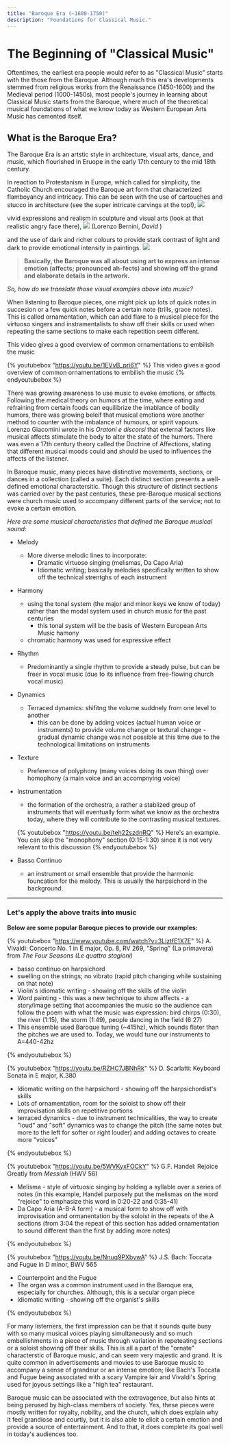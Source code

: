 ```yaml
---
title: "Baroque Era (~1600-1750)"
description: "Foundations for Classical Music."
---
```

# The Beginning of "Classical Music"
Oftentimes, the earliest era people would refer to as "Classical Music" starts with the those from the Baroque. Although much this era's developments stemmed from religious works from the Renaissance (1450-1600) and the Medieval period (1000-1450s), most people's journey in learning about Classical Music starts from the Baroque, where much of the theoretical musical foundations of what we know today as Western European Arts Music has cemented itself. 

## What is the Baroque Era?
The Baroque Era is an artstic style in architecture, visual arts, dance, and music, which flourished in Eruope in the early 17th century to the mid 18th century.

In reaction to Protestanism in Europe, which called for simplicity, the Catholic Church encouraged the Baroque art form that characterized flamboyancy and intricacy. 
This can be seen with the use of cartouches and stucco in architecture (see the super intricate carvings at the top!), ![](https://previews.123rf.com/images/etienjones/etienjones1203/etienjones120300029/12903714-vista-interior-de-la-decoraci%C3%B3n-de-estuco-en-estilo-barroco-de-alta.jpg)

vivid expressions and realism in sculpture and visual arts (look at that realistic angry face there), ![](https://upload.wikimedia.org/wikipedia/commons/thumb/d/da/%D0%94%D0%B6%D0%BE%D0%B2%D0%B0%D0%BD%D0%BD%D0%B8_%D0%9B%D0%BE%D1%80%D0%B5%D0%BD%D1%86%D0%BE_%D0%91%D0%B5%D1%80%D0%BD%D0%B8%D0%BD%D0%B8._%D0%94%D0%B0%D0%B2%D0%B8%D0%B4._01.JPG/300px-%D0%94%D0%B6%D0%BE%D0%B2%D0%B0%D0%BD%D0%BD%D0%B8_%D0%9B%D0%BE%D1%80%D0%B5%D0%BD%D1%86%D0%BE_%D0%91%D0%B5%D1%80%D0%BD%D0%B8%D0%BD%D0%B8._%D0%94%D0%B0%D0%B2%D0%B8%D0%B4._01.JPG) (Lorenzo Bernini, _David_ )

and the use of dark and richer colours to provide stark contrast of light and dark to provide emotional intensity in paintings.
![](https://upload.wikimedia.org/wikipedia/commons/thumb/4/48/The_Calling_of_Saint_Matthew-Caravaggo_%281599-1600%29.jpg/450px-The_Calling_of_Saint_Matthew-Caravaggo_%281599-1600%29.jpg)

> **Basically, the Baroque was all about using art to express an intense emotion (affects; pronounced ah-fects) and showing off the grand and elaborate details in the artwork.**

_So, how do we translate those visual examples above into music?_ 

When listening to Baroque pieces, one might pick up lots of quick notes in succesion or a few quick notes before a certain note (trills, grace notes). This is called ornamentation, which can add flare to a musical piece for the virtuoso singers and instramentalists to show off their skills or used when repeating the same sections to make each repetition seem different.

This video gives a good overview of common ornamentations to embilish the music

{% youtubebox "https://youtu.be/1EVvB_pri6Y" %} 
This video gives a good overview of common ornamentations to embilish the music
{% endyoutubebox %} 

There was growing awareness to use music to evoke emotions, or affects. Following the medical theory on humors at the time, where eating and refraining from certain foods can equilibrize the imablance of bodily humors, there was growing beleif that musical emotions were another method to counter with the imbalance of humours, or spirit vapours. Lorenzo Giacomini wrote in his _Oratoni e discorsi_ that external factors like musical affects stimulate the body to alter the state of the humors. There was even a 17th century theory called the Doctrine of Affections, stating that different musical moods could and should be used to influences the affects of the listener.

In Baroque music, many pieces have distinctive movements, sections, or dances in a collection (called a suite). Each distinct section presents a well-defined emotional charactersitic. Though this structure of distinct sections was carried over by the past centuries, these pre-Baroque musical sections were church music used to accompany different parts of the service; not to evoke a certain emotion.   

_Here are some musical characteristics that defined the Baroque musical sound:_

- Melody
    - More diverse melodic lines to incorporate:
        - Dramatic virtuoso singing (melismas, Da Capo Aria)
        - Idiomatic writing; basically melodies specifically written to show off the technical strentghs of each instrument
- Harmony
    - using the tonal system (the major and minor keys we know of today) rather than the modal system used in church music for the past centuries
        - this tonal system will be the basis of Western European Arts Music hamony
    - chromatic harmony was used for expressive effect
- Rhythm
    - Predominantly a single rhythm to provide a steady pulse, but can be freer in vocal music (due to its influence from free-flowing church vocal music)
- Dynamics
    - Terraced dynamics: shifitng the volume suddnely from one level to another
        - this can be done by adding voices (actual human voice or instruments) to provide volume change or textural change
        -gradual dynamic change was not possible at this time due to the technological limitations on instruments 
- Texture
    - Preference of polyphony (many voices doing its own thing) over homophony (a main voice and an accompnying voice) 
- Instrumentation
    - the formation of the orchestra, a rather a stablized group of instruments that will eventually form what we know as the orchestra today, where they will contribute to the contrasting musical textures.

    {% youtubebox "https://youtu.be/teh22szdnRQ" %} 
    Here's an example. You can skip the "monophony" section (0:15-1:30) since it is not very relevant to this discussion
    {% endyoutubebox %} 

- Basso Continuo
    - an instrument or small ensemble that provide the harmonic founcation for the melody. This is usually the harpsichord in the background.
 
---

### Let's apply the above traits into music 

**Below are some popular Baroque pieces to provide our examples:**

{% youtubebox "https://www.youtube.com/watch?v=3LiztfE1X7E" %} 
A. Vivaldi: Concerto No. 1 in E major, Op. 8, RV 269, "Spring" (La primavera) from _The Four Seasons (Le quattro stagioni)_

- basso continuo on harpsichord
- swelling on the strings; no vibrato (rapid pitch changing while sustaining on that note)
- Violin's idiomatic writing - showing off the skills of the violin 
- Word painting - this was a new technique to show affects - a story/image setting that accompanies the music so the audience can follow the poem with what the music was expression: bird chirps (0:30), the river (1:15), the storm (1:49), people dancing in the field (6:27) 
- This ensemble used Baroque tuning (~415hz), which sounds flater than the pitches we are used to. Today, we would tune our instruments to A=440-42hz

{% endyoutubebox %} 

{% youtubebox "https://youtu.be/RZHC7JBNhRk" %} 
D. Scarlatti: Keyboard Sonata in E major, K.380

- Idiomatic writing on the harpsichord - showing off the harpsichordist's skills
- Lots of ornamentation, room for the soloist to show off their improvisation skills on repetitive portions
- terraced dynamics - due to instrument technicalities, the way to create "loud" and "soft" dynamics was to change the pitch (the same notes but more to the left for softer or right louder) and adding octaves to create more "voices" 

{% endyoutubebox %} 

{% youtubebox "https://youtu.be/5WVKyxFOCkY" %} 
G.F. Handel: Rejoice Greatly from _Messiah_ (HWV 56)
- Melisma - style of virtuosic singing by holding a syllable over a series of notes (in this example, Handel purposely put the melismas on the word "rejoice" to emphasize this word in 0:20-22 and 0:35-41)
- Da Capo Aria (A-B-A form) - a musical form to show off with improvisation and ormanentation by the soloist in the repeats of the A sections (from 3:04 the repeat of this section has added ornamentation to sound different than the first by adding more notes)

{% endyoutubebox %} 

{% youtubebox "https://youtu.be/Nnuq9PXbywA" %} 
J.S. Bach: Toccata and Fugue in D minor, BWV 565 
- Counterpoint and the Fugue
- The organ was a common instrument used in the Baroque era, especially for churches. Although, this is a secular organ piece
- Idiomatic writing - showing off the organist's skills

{% endyoutubebox %}

For many listerners, the first impression can be that it sounds quite busy with so many musical voices playing simultaneously and so much embellishments in a piece of music through variation in repeteating sections or a soloist showing off their skills. This is all a part of the "ornate" characterstic of Baroque music, and can seem very majestic and grand. It is quite common in advertisements and movies to use Baroque music to accompany a sense of grandeur or an intense emotion; like Bach's Toccata and Fugue being associated with a scary Vampire lair and Vivaldi's Spring used for joyous settings like a "high tea" restaurant. 

Baroque music can be associated with the extravagence, but also hints at being perused by high-class members of society. Yes, these pieces were mostly written for royalty, nobility, and the church, which does explain why it feel grandiose and courtly, but it is also able to elicit a certain emotion and provide a source of entertainment. And to that, it does complete its goal well in today's audiences too.












